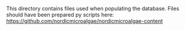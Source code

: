 
This directory contains files used when populating the database. Files should have been prepared py scripts here: https://github.com/nordicmicroalgae/nordicmicroalgae-content  